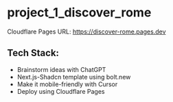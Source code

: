 # project_1_discover_rome

Cloudflare Pages URL: https://discover-rome.pages.dev

## Tech Stack:

- Brainstorm ideas with ChatGPT
- Next.js-Shadcn template using bolt.new
- Make it mobile-friendly with Cursor
- Deploy using Cloudflare Pages
